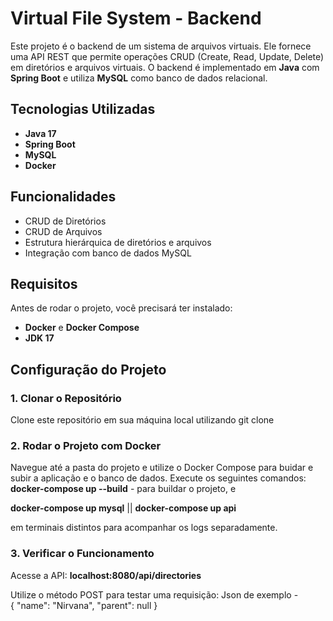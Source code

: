 # Virtual File System - Backend

Este projeto é o backend de um sistema de arquivos virtuais. Ele fornece uma API REST que permite operações CRUD (Create, Read, Update, Delete) em diretórios e arquivos virtuais. O backend é implementado em **Java** com **Spring Boot** e utiliza **MySQL** como banco de dados relacional.

## Tecnologias Utilizadas

- **Java 17**
- **Spring Boot**
- **MySQL**
- **Docker**

## Funcionalidades

- CRUD de Diretórios
- CRUD de Arquivos
- Estrutura hierárquica de diretórios e arquivos
- Integração com banco de dados MySQL

## Requisitos

Antes de rodar o projeto, você precisará ter instalado:

- **Docker** e **Docker Compose**
- **JDK 17**

## Configuração do Projeto

### 1. Clonar o Repositório

Clone este repositório em sua máquina local utilizando git clone 

### 2. Rodar o Projeto com Docker

Navegue até a pasta do projeto e utilize o Docker Compose para buidar e subir a aplicação e o banco de dados. Execute os seguintes comandos:
**docker-compose up --build**  - para buildar o projeto, e 

**docker-compose up mysql**  || 
**docker-compose up api** 
 
 em terminais distintos para acompanhar os logs separadamente.

### 3. Verificar o Funcionamento

Acesse a API:
**localhost:8080/api/directories**

Utilize o método POST para testar uma requisição: Json de exemplo -  
  {
    "name": "Nirvana",
    "parent": null
  }


